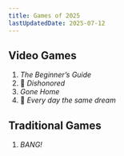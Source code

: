 ```yaml
---
title: Games of 2025
lastUpdatedDate: 2025-07-12
---
```


## Video Games

1. *The Beginner’s Guide*
2. 🔁 *Dishonored*
3. *Gone Home*
4. 🔁 *Every day the same dream*

## Traditional Games

1. *BANG!*